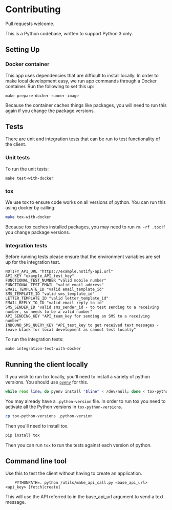 # Contributing

Pull requests welcome.

This is a Python codebase, written to support Python 3 only.

## Setting Up

### Docker container

This app uses dependencies that are difficult to install locally. In order to make local development easy, we run app commands through a Docker container. Run the following to set this up:

```shell
make prepare-docker-runner-image
```

Because the container caches things like packages, you will need to run this again if you change the package versions.

## Tests

There are unit and integration tests that can be run to test functionality of the client.

### Unit tests

To run the unit tests:

```
make test-with-docker
```

### tox

We use tox to ensure code works on all versions of python. You can run this using docker by calling:

```sh
make tox-with-docker
```

Because tox caches installed packages, you may need to run `rm -rf .tox` if you change package versions.

### Integration tests

Before running tests please ensure that the environment variables are set up for the integration test.

```
NOTIFY_API_URL "https://example.notify-api.url"
API_KEY "example_API_test_key"
FUNCTIONAL_TEST_NUMBER "valid mobile number"
FUNCTIONAL_TEST_EMAIL "valid email address"
EMAIL_TEMPLATE_ID "valid email_template_id"
SMS_TEMPLATE_ID "valid sms_template_id"
LETTER_TEMPLATE_ID "valid letter_template_id"
EMAIL_REPLY_TO_ID "valid email reply to id"
SMS_SENDER_ID "valid sms_sender_id - to test sending to a receiving number, so needs to be a valid number"
API_SENDING_KEY "API_team_key for sending an SMS to a receiving number"
INBOUND_SMS_QUERY_KEY "API_test_key to get received text messages - leave blank for local development as cannot test locally"
```

To run the integration tests:

```
make integration-test-with-docker
```

## Running the client locally

If you wish to run tox locally, you'll need to install a variety of python versions. You should use [`pyenv`](https://github.com/pyenv/pyenv) for this.

```sh
while read line; do pyenv install "$line" < /dev/null; done < tox-python-versions
```

You may already have a `.python-version` file. In order to run tox you need to activate all the Python versions in `tox-python-versions`.

```sh
cp tox-python-versions .python-version
```

Then you'll need to install tox.

```sh
pip install tox
```

Then you can run `tox` to run the tests against each version of python.

## Command line tool

Use this to test the client without having to create an application.

```
    PYTHONPATH=. python /utils/make_api_call.py <base_api_url> <api_key> [fetch|create]
```

This will use the API referred to in the base_api_url argument to send a text message.

